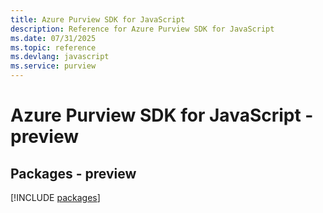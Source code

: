 ```yaml
---
title: Azure Purview SDK for JavaScript
description: Reference for Azure Purview SDK for JavaScript
ms.date: 07/31/2025
ms.topic: reference
ms.devlang: javascript
ms.service: purview
---
```

# Azure Purview SDK for JavaScript - preview
## Packages - preview
[!INCLUDE [packages](purview-index.md)]